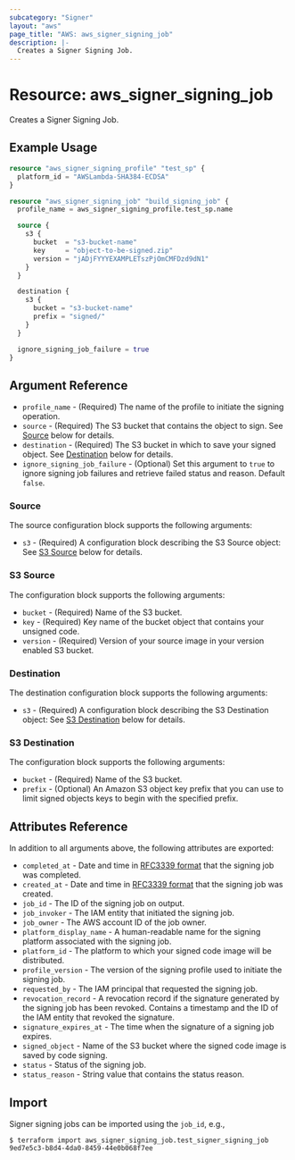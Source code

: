 ```yaml
---
subcategory: "Signer"
layout: "aws"
page_title: "AWS: aws_signer_signing_job"
description: |-
  Creates a Signer Signing Job.
---
```


# Resource: aws_signer_signing_job

Creates a Signer Signing Job.

## Example Usage

```terraform
resource "aws_signer_signing_profile" "test_sp" {
  platform_id = "AWSLambda-SHA384-ECDSA"
}

resource "aws_signer_signing_job" "build_signing_job" {
  profile_name = aws_signer_signing_profile.test_sp.name

  source {
    s3 {
      bucket  = "s3-bucket-name"
      key     = "object-to-be-signed.zip"
      version = "jADjFYYYEXAMPLETszPjOmCMFDzd9dN1"
    }
  }

  destination {
    s3 {
      bucket = "s3-bucket-name"
      prefix = "signed/"
    }
  }

  ignore_signing_job_failure = true
}
```

## Argument Reference

* `profile_name` - (Required) The name of the profile to initiate the signing operation.
* `source` - (Required) The S3 bucket that contains the object to sign. See [Source](#source) below for details.
* `destination` - (Required) The S3 bucket in which to save your signed object. See [Destination](#destination) below for details.
* `ignore_signing_job_failure` - (Optional) Set this argument to `true` to ignore signing job failures and retrieve failed status and reason. Default `false`.

### Source

The source configuration block supports the following arguments:

* `s3` - (Required) A configuration block describing the S3 Source object: See [S3 Source](#s3-source) below for details.

### S3 Source

The configuration block supports the following arguments:

* `bucket` - (Required) Name of the S3 bucket.
* `key` - (Required) Key name of the bucket object that contains your unsigned code.
* `version` - (Required) Version of your source image in your version enabled S3 bucket.

### Destination

The destination configuration block supports the following arguments:

* `s3` - (Required) A configuration block describing the S3 Destination object: See [S3 Destination](#s3-destination) below for details.

### S3 Destination

The configuration block supports the following arguments:

* `bucket` - (Required) Name of the S3 bucket.
* `prefix` - (Optional) An Amazon S3 object key prefix that you can use to limit signed objects keys to begin with the specified prefix.

## Attributes Reference

In addition to all arguments above, the following attributes are exported:

* `completed_at` - Date and time in [RFC3339 format](https://tools.ietf.org/html/rfc3339#section-5.8) that the signing job was completed.
* `created_at` - Date and time in [RFC3339 format](https://tools.ietf.org/html/rfc3339#section-5.8) that the signing job was created.
* `job_id` - The ID of the signing job on output.
* `job_invoker` - The IAM entity that initiated the signing job.
* `job_owner` - The AWS account ID of the job owner.
* `platform_display_name` - A human-readable name for the signing platform associated with the signing job.
* `platform_id` - The platform to which your signed code image will be distributed.
* `profile_version` - The version of the signing profile used to initiate the signing job.
* `requested_by` - The IAM principal that requested the signing job.
* `revocation_record` - A revocation record if the signature generated by the signing job has been revoked. Contains a timestamp and the ID of the IAM entity that revoked the signature.
* `signature_expires_at` - The time when the signature of a signing job expires.
* `signed_object` - Name of the S3 bucket where the signed code image is saved by code signing.
* `status` - Status of the signing job.
* `status_reason` - String value that contains the status reason.

## Import

Signer signing jobs can be imported using the `job_id`, e.g.,

```
$ terraform import aws_signer_signing_job.test_signer_signing_job 9ed7e5c3-b8d4-4da0-8459-44e0b068f7ee
```

